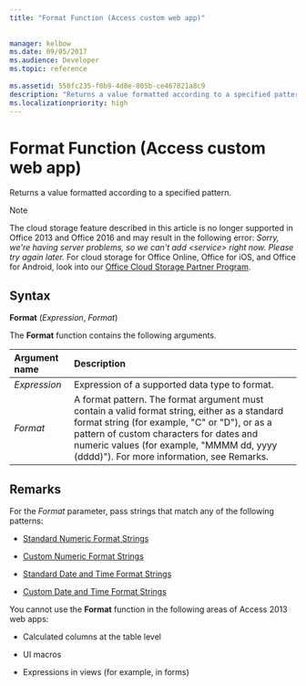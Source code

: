 ```yaml
---
title: "Format Function (Access custom web app)"
 
 
manager: kelbow
ms.date: 09/05/2017
ms.audience: Developer
ms.topic: reference
  
ms.assetid: 550fc235-f0b9-4d8e-805b-ce467821a8c9
description: "Returns a value formatted according to a specified pattern."
ms.localizationpriority: high
---
```


# Format Function (Access custom web app)

Returns a value formatted according to a specified pattern.
  
> [!NOTE]
> The cloud storage feature described in this article is no longer supported in Office 2013 and Office 2016 and may result in the following error:
> *Sorry, we're having server problems, so we can't add \<service\> right now. Please try again later.*
> For cloud storage for Office Online, Office for iOS, and Office for Android, look into our [Office Cloud Storage Partner Program](/microsoft-365/cloud-storage-partner-program/).
  
## Syntax

 **Format** (*Expression*, *Format*)
  
The **Format** function contains the following arguments.
  
|**Argument name**|**Description**|
|:-----|:-----|
| *Expression*  <br/> |Expression of a supported data type to format. |
| *Format*  <br/> | A format pattern. The format argument must contain a valid format string, either as a standard format string (for example, "C" or "D"), or as a pattern of custom characters for dates and numeric values (for example, "MMMM dd, yyyy (dddd)"). For more information, see Remarks. |

## Remarks

For the *Format* parameter, pass strings that match any of the following patterns:
  
- [Standard Numeric Format Strings](https://msdn.microsoft.com/library/dwhawy9k%28v=vs.110%29.aspx)

- [Custom Numeric Format Strings](https://msdn.microsoft.com/library/0c899ak8%28v=vs.110%29.aspx)

- [Standard Date and Time Format Strings](https://msdn.microsoft.com/library/az4se3k1%28v=vs.110%29.aspx)

- [Custom Date and Time Format Strings](https://msdn.microsoft.com/library/8kb3ddd4%28v=vs.110%29.aspx)

You cannot use the **Format** function in the following areas of Access 2013 web apps:
  
- Calculated columns at the table level

- UI macros

- Expressions in views (for example, in forms)
